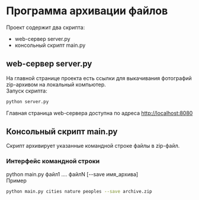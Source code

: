 # Программа архивации файлов
Проект содержит два скрипта:   
- web-сервер server.py
- консольный скрипт main.py
## web-сервер server.py
На главной странице проекта есть ссылки для выкачивания фотографий zip-архивом на локальный компьютер.  
Запуск скрипта:
```bash
python server.py
```
Главная страница web-сервера доступна по адреса [http://localhost:8080](http://localhost:8080)
## Консольный скрипт main.py
Скрипт архивирует указанные командной строке файлы в zip-файл.  
### Интерфейс командной строки
python main.py файл1 .... файлN [--save имя_архива]  
Пример
```bash
python main.py cities nature peoples --save archive.zip
```